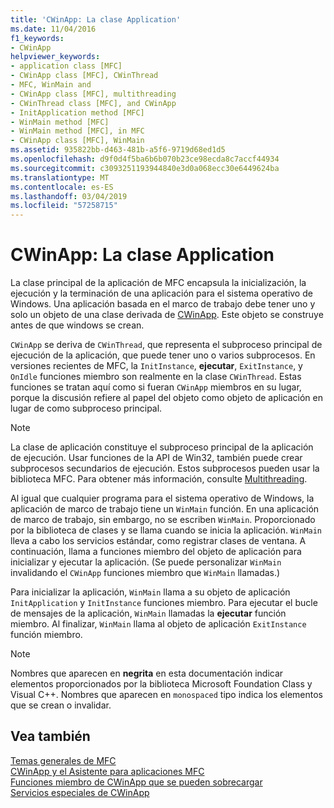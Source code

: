 ```yaml
---
title: 'CWinApp: La clase Application'
ms.date: 11/04/2016
f1_keywords:
- CWinApp
helpviewer_keywords:
- application class [MFC]
- CWinApp class [MFC], CWinThread
- MFC, WinMain and
- CWinApp class [MFC], multithreading
- CWinThread class [MFC], and CWinApp
- InitApplication method [MFC]
- WinMain method [MFC]
- WinMain method [MFC], in MFC
- CWinApp class [MFC], WinMain
ms.assetid: 935822bb-d463-481b-a5f6-9719d68ed1d5
ms.openlocfilehash: d9f0d4f5ba6b6b070b23ce98ecda8c7accf44934
ms.sourcegitcommit: c3093251193944840e3d0a068ecc30e6449624ba
ms.translationtype: MT
ms.contentlocale: es-ES
ms.lasthandoff: 03/04/2019
ms.locfileid: "57258715"
---
```

# <a name="cwinapp-the-application-class"></a>CWinApp: La clase Application

La clase principal de la aplicación de MFC encapsula la inicialización, la ejecución y la terminación de una aplicación para el sistema operativo de Windows. Una aplicación basada en el marco de trabajo debe tener uno y solo un objeto de una clase derivada de [CWinApp](../mfc/reference/cwinapp-class.md). Este objeto se construye antes de que windows se crean.

`CWinApp` se deriva de `CWinThread`, que representa el subproceso principal de ejecución de la aplicación, que puede tener uno o varios subprocesos. En versiones recientes de MFC, la `InitInstance`, **ejecutar**, `ExitInstance`, y `OnIdle` funciones miembro son realmente en la clase `CWinThread`. Estas funciones se tratan aquí como si fueran `CWinApp` miembros en su lugar, porque la discusión refiere al papel del objeto como objeto de aplicación en lugar de como subproceso principal.

> [!NOTE]
>  La clase de aplicación constituye el subproceso principal de la aplicación de ejecución. Usar funciones de la API de Win32, también puede crear subprocesos secundarios de ejecución. Estos subprocesos pueden usar la biblioteca MFC. Para obtener más información, consulte [Multithreading](../parallel/multithreading-support-for-older-code-visual-cpp.md).

Al igual que cualquier programa para el sistema operativo de Windows, la aplicación de marco de trabajo tiene un `WinMain` función. En una aplicación de marco de trabajo, sin embargo, no se escriben `WinMain`. Proporcionado por la biblioteca de clases y se llama cuando se inicia la aplicación. `WinMain` lleva a cabo los servicios estándar, como registrar clases de ventana. A continuación, llama a funciones miembro del objeto de aplicación para inicializar y ejecutar la aplicación. (Se puede personalizar `WinMain` invalidando el `CWinApp` funciones miembro que `WinMain` llamadas.)

Para inicializar la aplicación, `WinMain` llama a su objeto de aplicación `InitApplication` y `InitInstance` funciones miembro. Para ejecutar el bucle de mensajes de la aplicación, `WinMain` llamadas la **ejecutar** función miembro. Al finalizar, `WinMain` llama al objeto de aplicación `ExitInstance` función miembro.

> [!NOTE]
>  Nombres que aparecen en **negrita** en esta documentación indicar elementos proporcionados por la biblioteca Microsoft Foundation Class y Visual C++. Nombres que aparecen en `monospaced` tipo indica los elementos que se crean o invalidar.

## <a name="see-also"></a>Vea también

[Temas generales de MFC](../mfc/general-mfc-topics.md)<br/>
[CWinApp y el Asistente para aplicaciones MFC](../mfc/cwinapp-and-the-mfc-application-wizard.md)<br/>
[Funciones miembro de CWinApp que se pueden sobrecargar](../mfc/overridable-cwinapp-member-functions.md)<br/>
[Servicios especiales de CWinApp](../mfc/special-cwinapp-services.md)
